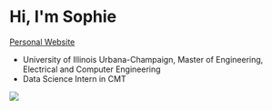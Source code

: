 # Hi, I'm Sophie
[Personal Website](https://chihyu0917.github.io/)
- University of Illinois Urbana-Champaign, Master of Engineering, Electrical and Computer Engineering
- Data Science Intern in CMT

![](http://github-profile-summary-cards.vercel.app/api/cards/profile-details?username=chihyu0917&theme=default)
